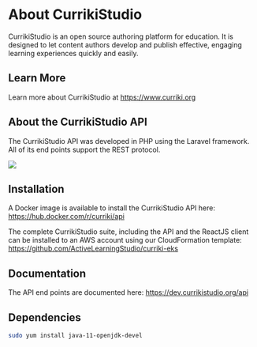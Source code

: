 # About CurrikiStudio
CurrikiStudio is an open source authoring platform for education. It is designed to let content authors develop and publish effective, engaging learning experiences quickly and easily.

## Learn More
Learn more about CurrikiStudio at https://www.curriki.org

## About the CurrikiStudio API
The CurrikiStudio API was developed in PHP using the Laravel framework.  All of its end points support the REST protocol.

<img src="https://www.curriki.org/wp-content/uploads/2020/11/currikistudio-api.png">

## Installation

A Docker image is available to install the CurrikiStudio API here:
https://hub.docker.com/r/curriki/api

The complete CurrikiStudio suite, including the API and the ReactJS client can be installed to an AWS account using our CloudFormation template:
https://github.com/ActiveLearningStudio/curriki-eks

## Documentation

The API end points are documented here:
<a href="https://dev.currikistudio.org/api" target="new">https://dev.currikistudio.org/api</a> 

## Dependencies

```bash
sudo yum install java-11-openjdk-devel
```
